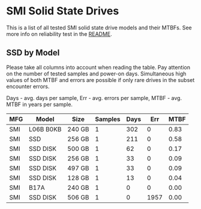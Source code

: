 SMI Solid State Drives
======================

This is a list of all tested SMI solid state drive models and their MTBFs. See
more info on reliability test in the [README](https://github.com/linuxhw/SMART).

SSD by Model
------------

Please take all columns into account when reading the table. Pay attention on the
number of tested samples and power-on days. Simultaneous high values of both MTBF
and errors are possible if only rare drives in the subset encounter errors.

Days - avg. days per sample,
Err  - avg. errors per sample,
MTBF - avg. MTBF in years per sample.

| MFG       | Model              | Size   | Samples | Days  | Err   | MTBF |
|-----------|--------------------|--------|---------|-------|-------|------|
| SMI       | L06B B0KB          | 240 GB | 1       | 302   | 0     | 0.83   |
| SMI       | SSD                | 256 GB | 1       | 211   | 0     | 0.58   |
| SMI       | SSD DISK           | 500 GB | 1       | 62    | 0     | 0.17   |
| SMI       | SSD DISK           | 256 GB | 1       | 33    | 0     | 0.09   |
| SMI       | SSD DISK           | 497 GB | 1       | 33    | 0     | 0.09   |
| SMI       | SSD DISK           | 128 GB | 1       | 13    | 0     | 0.04   |
| SMI       | B17A               | 240 GB | 1       | 0     | 0     | 0.00   |
| SMI       | SSD DISK           | 506 GB | 1       | 0     | 1957  | 0.00   |
